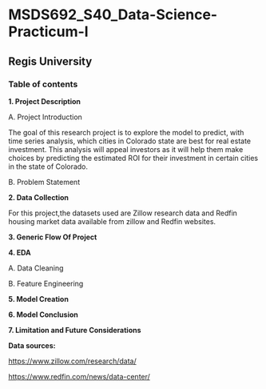 # MSDS692_S40_Data-Science-Practicum-I

## Regis University

### Table of contents 

**1. Project Description**

  A. Project Introduction
  
The goal of this research project is to explore the model to predict, with time series analysis, which cities in Colorado state are best for real estate investment. This analysis will appeal investors as it will help them make choices by predicting the estimated ROI for their investment in certain cities in the state of Colorado.
  
  B. Problem Statement

**2. Data Collection**

For this project,the datasets used are Zillow research data and Redfin housing market data available from zillow and Redfin websites.

**3. Generic Flow Of Project**


**4. EDA**

  A. Data Cleaning

  B. Feature Engineering

**5. Model Creation**

**6. Model Conclusion**

**7. Limitation and Future Considerations**

**Data sources:**

https://www.zillow.com/research/data/ 

https://www.redfin.com/news/data-center/ 
